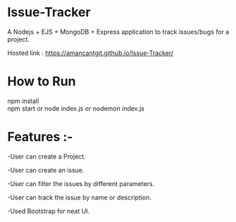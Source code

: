 # Issue-Tracker

A Nodejs + EJS + MongoDB + Express application to track issues/bugs for a project.

Hosted link :  https://amancantgit.github.io/Issue-Tracker/



# How to Run
npm install <br>
npm start or node index.js or nodemon index.js



# Features :-

-User can create a Project.

-User can create an issue.

-User can filter the issues by different parameters.

-User can track the issue by name or description.

-Used Bootstrap for neat UI.


